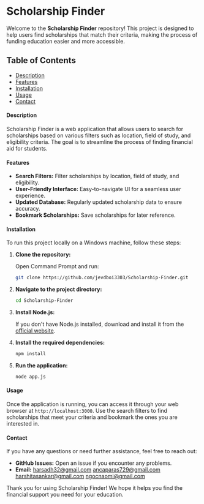 # Scholarship Finder

Welcome to the **Scholarship Finder** repository! This project is designed to help users find scholarships that match their criteria, making the process of funding education easier and more accessible.

## Table of Contents

- [Description](#description)
- [Features](#features)
- [Installation](#installation)
- [Usage](#usage)
- [Contact](#contact)

#### Description

Scholarship Finder is a web application that allows users to search for scholarships based on various filters such as location, field of study, and eligibility criteria. The goal is to streamline the process of finding financial aid for students.

#### Features

- **Search Filters:** Filter scholarships by location, field of study, and eligibility.
- **User-Friendly Interface:** Easy-to-navigate UI for a seamless user experience.
- **Updated Database:** Regularly updated scholarship data to ensure accuracy.
- **Bookmark Scholarships:** Save scholarships for later reference.

#### Installation

To run this project locally on a Windows machine, follow these steps:

1. **Clone the repository:**

    Open Command Prompt and run:
    ```bash
    git clone https://github.com/jevdboi3303/Scholarship-Finder.git
    ```

2. **Navigate to the project directory:**

    ```bash
    cd Scholarship-Finder
    ```

3. **Install Node.js:**

    If you don't have Node.js installed, download and install it from the [official website](https://nodejs.org/).

4. **Install the required dependencies:**

    ```bash
    npm install
    ```

5. **Run the application:**

    ```bash
    node app.js
    ```

#### Usage

Once the application is running, you can access it through your web browser at `http://localhost:3000`. Use the search filters to find scholarships that meet your criteria and bookmark the ones you are interested in.

#### Contact

If you have any questions or need further assistance, feel free to reach out:

- **GitHub Issues:** Open an issue if you encounter any problems.
- **Email:** harsadh32@gmail.com
ancaparas729@gmail.com
harshitasankar@gmail.com
ngocnaomi@gmail.com

Thank you for using Scholarship Finder! We hope it helps you find the financial support you need for your education.
